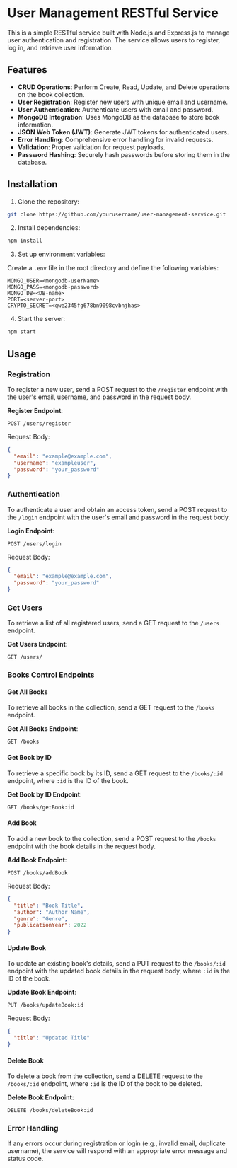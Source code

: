 # User Management RESTful Service

This is a simple RESTful service built with Node.js and Express.js to manage user authentication and registration. The service allows users to register, log in, and retrieve user information.

## Features

- **CRUD Operations**: Perform Create, Read, Update, and Delete operations on the book collection.
- **User Registration**: Register new users with unique email and username.
- **User Authentication**: Authenticate users with email and password.
- **MongoDB Integration**: Uses MongoDB as the database to store book information.
- **JSON Web Token (JWT)**: Generate JWT tokens for authenticated users.
- **Error Handling**: Comprehensive error handling for invalid requests.
- **Validation**: Proper validation for request payloads.
- **Password Hashing**: Securely hash passwords before storing them in the database.

## Installation

1. Clone the repository:

```bash
git clone https://github.com/yourusername/user-management-service.git
```

2. Install dependencies:

```bash
npm install
```

3. Set up environment variables:

Create a `.env` file in the root directory and define the following variables:

```
MONGO_USER=<mongodb-userName>
MONGO_PASS=<mongodb-password>
MONGO_DB=<DB-name>
PORT=<server-port>
CRYPTO_SECRET=<qwe2345fg678bn9098cvbnjhas>
```

4. Start the server:

```bash
npm start
```

## Usage

### Registration

To register a new user, send a POST request to the `/register` endpoint with the user's email, username, and password in the request body.

**Register Endpoint**:

```
POST /users/register
```

Request Body:
```json
{
  "email": "example@example.com",
  "username": "exampleuser",
  "password": "your_password"
}
```

### Authentication

To authenticate a user and obtain an access token, send a POST request to the `/login` endpoint with the user's email and password in the request body.

**Login Endpoint**:

```
POST /users/login
```

Request Body:
```json
{
  "email": "example@example.com",
  "password": "your_password"
}
```

### Get Users

To retrieve a list of all registered users, send a GET request to the `/users` endpoint.

**Get Users Endpoint**:

```
GET /users/
```

### Books Control Endpoints

#### Get All Books

To retrieve all books in the collection, send a GET request to the `/books` endpoint.

**Get All Books Endpoint**:

```
GET /books
```

#### Get Book by ID

To retrieve a specific book by its ID, send a GET request to the `/books/:id` endpoint, where `:id` is the ID of the book.

**Get Book by ID Endpoint**:

```
GET /books/getBook:id
```

#### Add Book

To add a new book to the collection, send a POST request to the `/books` endpoint with the book details in the request body.

**Add Book Endpoint**:

```
POST /books/addBook
```

Request Body:
```json
{
  "title": "Book Title",
  "author": "Author Name",
  "genre": "Genre",
  "publicationYear": 2022
}
```

#### Update Book

To update an existing book's details, send a PUT request to the `/books/:id` endpoint with the updated book details in the request body, where `:id` is the ID of the book.

**Update Book Endpoint**:

```
PUT /books/updateBook:id
```

Request Body:
```json
{
  "title": "Updated Title"
}
```

#### Delete Book

To delete a book from the collection, send a DELETE request to the `/books/:id` endpoint, where `:id` is the ID of the book to be deleted.

**Delete Book Endpoint**:

```
DELETE /books/deleteBook:id
```

### Error Handling

If any errors occur during registration or login (e.g., invalid email, duplicate username), the service will respond with an appropriate error message and status code.
